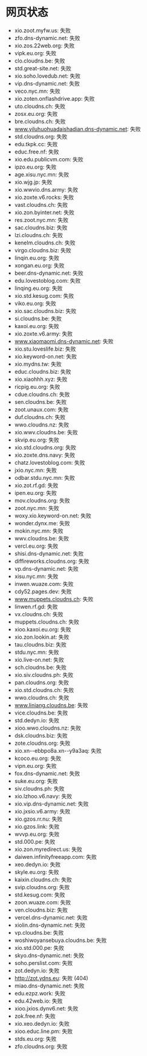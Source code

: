 # 网页状态
- xio.zoot.myfw.us: 失败
- zfo.dns-dynamic.net: 失败
- xio.zos.22web.org: 失败
- vipk.eu.org: 失败
- clo.cloudns.be: 失败
- std.great-site.net: 失败
- xio.soho.lovedub.net: 失败
- vip.dns-dynamic.net: 失败
- veco.nyc.mn: 失败
- xio.zoten.onflashdrive.app: 失败
- uto.cloudns.ch: 失败
- zosx.eu.org: 失败
- bre.cloudns.ch: 失败
- www.yiluhuohuadaishadian.dns-dynamic.net: 失败
- std.cloudns.org: 失败
- edu.tkpk.cc: 失败
- educ.free.nf: 失败
- xio.edu.publicvm.com: 失败
- ipzo.eu.org: 失败
- age.xisu.nyc.mn: 失败
- xio.wjg.jp: 失败
- xio.wwvio.dns.army: 失败
- xio.zoxte.v6.rocks: 失败
- vast.cloudns.ch: 失败
- xio.zon.byinter.net: 失败
- res.zoot.nyc.mn: 失败
- sac.cloudns.biz: 失败
- lzi.cloudns.ch: 失败
- kenelm.cloudns.ch: 失败
- virgo.cloudns.biz: 失败
- linqin.eu.org: 失败
- xongan.eu.org: 失败
- beer.dns-dynamic.net: 失败
- edu.lovestoblog.com: 失败
- linqing.eu.org: 失败
- xio.std.kesug.com: 失败
- viko.eu.org: 失败
- xio.sac.cloudns.biz: 失败
- si.cloudns.be: 失败
- kaxoi.eu.org: 失败
- xio.zoxte.v6.army: 失败
- www.xiaomaomi.dns-dynamic.net: 失败
- xio.stu.loveslife.biz: 失败
- xio.keyword-on.net: 失败
- xio.mydns.tw: 失败
- educ.cloudns.biz: 失败
- xio.xiaohhh.xyz: 失败
- ricpig.eu.org: 失败
- cdue.cloudns.ch: 失败
- sen.cloudns.be: 失败
- zoot.unaux.com: 失败
- duf.cloudns.ch: 失败
- wwo.cloudns.nz: 失败
- xio.wwv.cloudns.be: 失败
- skvip.eu.org: 失败
- xio.std.cloudns.org: 失败
- xio.zoxte.dns.navy: 失败
- chatz.lovestoblog.com: 失败
- jxio.nyc.mn: 失败
- odbar.stdu.nyc.mn: 失败
- xio.zot.rf.gd: 失败
- ipen.eu.org: 失败
- mov.cloudns.org: 失败
- zoot.nyc.mn: 失败
- woxy.xio.keyword-on.net: 失败
- wonder.dynx.me: 失败
- mokin.nyc.mn: 失败
- wwv.cloudns.be: 失败
- vercl.eu.org: 失败
- shisi.dns-dynamic.net: 失败
- diffireworks.cloudns.org: 失败
- vp.dns-dynamic.net: 失败
- xisu.nyc.mn: 失败
- inwen.wuaze.com: 失败
- cdy52.pages.dev: 失败
- www.muppets.cloudns.ch: 失败
- linwen.rf.gd: 失败
- vx.cloudns.ch: 失败
- muppets.cloudns.ch: 失败
- xioo.kaxoi.eu.org: 失败
- xio.zon.lookin.at: 失败
- tau.cloudns.biz: 失败
- stdu.nyc.mn: 失败
- xio.live-on.net: 失败
- sch.cloudns.be: 失败
- xio.siv.cloudns.ph: 失败
- pan.cloudns.org: 失败
- xio.std.cloudns.ch: 失败
- wwo.cloudns.ch: 失败
- www.liniang.cloudns.be: 失败
- vice.cloudns.be: 失败
- std.dedyn.io: 失败
- xioo.wwo.cloudns.nz: 失败
- dsk.cloudns.biz: 失败
- zote.cloudns.org: 失败
- xio.xn--ebbpo8a.xn--y9a3aq: 失败
- kcoco.eu.org: 失败
- vipn.eu.org: 失败
- fox.dns-dynamic.net: 失败
- suke.eu.org: 失败
- siv.cloudns.ph: 失败
- xio.lzhoo.v6.navy: 失败
- xio.vip.dns-dynamic.net: 失败
- xio.jxsio.v6.army: 失败
- xio.gzos.rr.nu: 失败
- xio.gzos.link: 失败
- wvvp.eu.org: 失败
- std.000.pe: 失败
- xio.zon.myredirect.us: 失败
- daiwen.infinityfreeapp.com: 失败
- xeo.dedyn.io: 失败
- skyle.eu.org: 失败
- kaixin.cloudns.ch: 失败
- svip.cloudns.org: 失败
- std.kesug.com: 失败
- zoon.wuaze.com: 失败
- ven.cloudns.biz: 失败
- vercel.dns-dynamic.net: 失败
- xiolin.dns-dynamic.net: 失败
- vp.cloudns.be: 失败
- woshiwoyansebuya.cloudns.be: 失败
- xio.std.000.pe: 失败
- skyo.dns-dynamic.net: 失败
- soho.perslist.com: 失败
- zot.dedyn.io: 失败
- http://zot.ydns.eu: 失败 (404)
- miao.dns-dynamic.net: 失败
- edu.ezpz.work: 失败
- edu.42web.io: 失败
- xioo.jxios.dynv6.net: 失败
- zok.free.nf: 失败
- xio.xeo.dedyn.io: 失败
- xioo.educ.line.pm: 失败
- stds.eu.org: 失败
- zfo.cloudns.org: 失败
